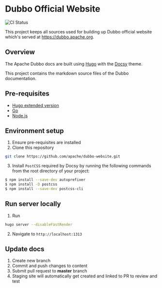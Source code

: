 # Dubbo Official Website
 
![CI Status](https://github.com/apache/dubbo-website/workflows/Website%20Deploy/badge.svg)

This project keeps all sources used for building up Dubbo official website which's served at https://dubbo.apache.org.

## Overview

The Apache Dubbo docs are built using [Hugo](https://gohugo.io/) with the [Docsy](https://docsy.dev) theme.

This project contains the markdown source files of the Dubbo documentation.

## Pre-requisites

- [Hugo extended version](https://gohugo.io/getting-started/installing)
- [Go](https://go.dev/learn/)
- [Node.js](https://nodejs.org/en/)

## Environment setup
1. Ensure pre-requisites are installed
2. Clone this repository
```sh
git clone https://github.com/apache/dubbo-website.git
```
3. Install `PostCSS` required by Docsy by running the following commands from the root directory of your project:

```sh
$ npm install --save-dev autoprefixer
$ npm install -D postcss
$ npm install --save-dev postcss-cli
```

## Run server locally
1. Run
```sh
hugo server --disableFastRender
```

2. Navigate to `http://localhost:1313`

## Update docs
1. Create new branch
1. Commit and push changes to content
1. Submit pull request to **master** branch
1. Staging site will automatically get created and linked to PR to review and test
